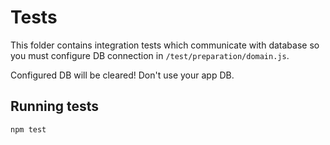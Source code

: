 # Tests
This folder contains integration tests which communicate with database 
so you must configure DB connection in `/test/preparation/domain.js`. 

Configured DB will be cleared! Don't use your app DB.

## Running tests
```
npm test
```